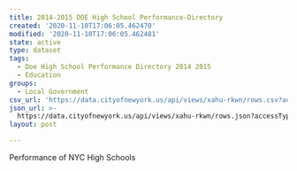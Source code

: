 ```yaml
---
title: 2014-2015 DOE High School Performance-Directory
created: '2020-11-10T17:06:05.462470'
modified: '2020-11-10T17:06:05.462481'
state: active
type: dataset
tags:
  - Doe High School Performance Directory 2014 2015
  - Education
groups:
  - Local Government
csv_url: 'https://data.cityofnewyork.us/api/views/xahu-rkwn/rows.csv?accessType=DOWNLOAD'
json_url: >-
  https://data.cityofnewyork.us/api/views/xahu-rkwn/rows.json?accessType=DOWNLOAD
layout: post

---
```

Performance of NYC High Schools
